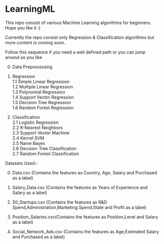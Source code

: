 # LearningML
This repo consist of various Machine Learning algorithms for beginners. Hope you like it :)

Currently the repo consist only Regression & Classification algorithms but more content is coming soon.

Follow this sequence if you need a well defined path or you can jump around as you like

0. Data Preprocessing

1. Regression\
  1.1 Simple Linear Regression\
  1.2 Multiple Linear Regression\
  1.3 Polynomial Regression\
  1.4 Support Vector Regression\
  1.5 Decision Tree Regression\
  1.6 Random Forest Regression

2. Classification\
  2.1 Logistic Regression\
  2.2 K-Nearest Neighbors\
  2.3 Support Vector Machine\
  2.4 Kernel SVM\
  2.5 Naive Bayes\
  2.6 Decision Tree Classification\
  2.7 Random Forest Classification
  
Datasets Used:-

0) Data.csv (Contains the features as Country, Age, Salary and Purchased as a label)

1) Salary_Data.csv (Contains the features as Years of Experience and Salary as a label)

2) 50_Startups.csv (Contains the features as R&D Spend,Administration,Marketing Spend,State and Profit as a label)

3) Position_Salaries.csv(Contains the features as Position,Level and Salary as a label)

4) Social_Network_Ads.csv (Contains the features as Age,Estimated Salary and Purchased as a label)
